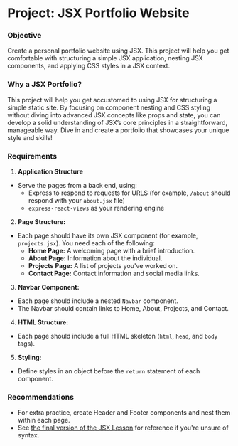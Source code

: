 # Project: JSX Portfolio Website

### Objective

Create a personal portfolio website using JSX. This project will help you get comfortable with structuring a simple JSX application, nesting JSX components, and applying CSS styles in a JSX context.

### Why a JSX Portfolio?

This project will help you get accustomed to using JSX for structuring a simple static site. By focusing on component nesting and CSS styling without diving into advanced JSX concepts like props and state, you can develop a solid understanding of JSX’s core principles in a straightforward, manageable way. Dive in and create a portfolio that showcases your unique style and skills!


### Requirements

1. **Application Structure**
  - Serve the pages from a back end, using:
    - Express to respond to requests for URLS (for example, `/about` should respond with your `about.jsx` file)
    - `express-react-views` as your rendering engine
        
2. **Page Structure:**
  - Each page should have its own JSX component (for example, `projects.jsx`). You need each of the following:
    - **Home Page:** A welcoming page with a brief introduction.
    - **About Page:** Information about the individual.
    - **Projects Page:** A list of projects you've worked on.
    - **Contact Page:** Contact information and social media links.

3. **Navbar Component:**
  - Each page should include a nested `Navbar` component.
  - The Navbar should contain links to Home, About, Projects, and Contact.

4. **HTML Structure:**
  - Each page should include a full HTML skeleton (`html`, `head`, and `body` tags).

5. **Styling:**
  - Define styles in an object before the `return` statement of each component.

### Recommendations

- For extra practice, create Header and Footer components and nest them within each page.
- See [the final version of the JSX Lesson](https://github.com/abbreviatedman/jsx-lesson-endpoint) for reference if you're unsure of syntax.
